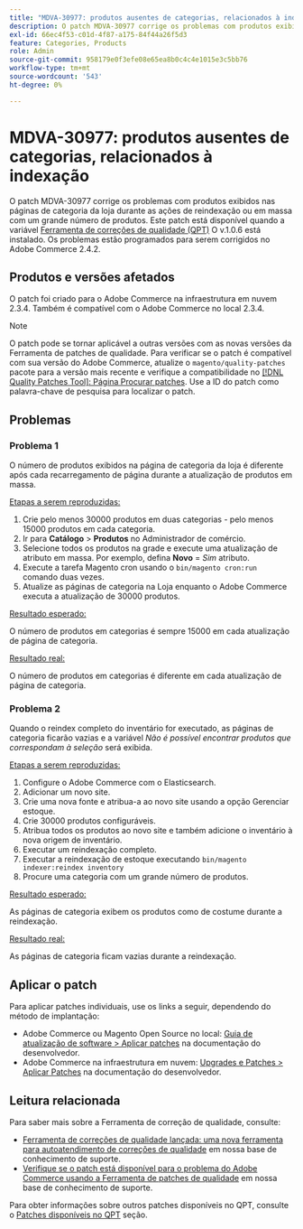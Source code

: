 ```yaml
---
title: "MDVA-30977: produtos ausentes de categorias, relacionados à indexação"
description: O patch MDVA-30977 corrige os problemas com produtos exibidos nas páginas de categoria da loja durante as ações de reindexação ou em massa com um grande número de produtos. Este patch está disponível quando a [Ferramenta de correções de qualidade (QPT)](/help/announcements/adobe-commerce-announcements/magento-quality-patches-released-new-tool-to-self-serve-quality-patches.md) v.1.0.6 está instalada. Os problemas estão programados para serem corrigidos no Adobe Commerce 2.4.2.
exl-id: 66ec4f53-c01d-4f87-a175-84f44a26f5d3
feature: Categories, Products
role: Admin
source-git-commit: 958179e0f3efe08e65ea8b0c4c4e1015e3c5bb76
workflow-type: tm+mt
source-wordcount: '543'
ht-degree: 0%

---
```


# MDVA-30977: produtos ausentes de categorias, relacionados à indexação

O patch MDVA-30977 corrige os problemas com produtos exibidos nas páginas de categoria da loja durante as ações de reindexação ou em massa com um grande número de produtos. Este patch está disponível quando a variável [Ferramenta de correções de qualidade (QPT)](/help/announcements/adobe-commerce-announcements/magento-quality-patches-released-new-tool-to-self-serve-quality-patches.md) O v.1.0.6 está instalado. Os problemas estão programados para serem corrigidos no Adobe Commerce 2.4.2.

## Produtos e versões afetados

O patch foi criado para o Adobe Commerce na infraestrutura em nuvem 2.3.4. Também é compatível com o Adobe Commerce no local 2.3.4.

>[!NOTE]
>
>O patch pode se tornar aplicável a outras versões com as novas versões da Ferramenta de patches de qualidade. Para verificar se o patch é compatível com sua versão do Adobe Commerce, atualize o `magento/quality-patches` pacote para a versão mais recente e verifique a compatibilidade no [[!DNL Quality Patches Tool]: Página Procurar patches](https://devdocs.magento.com/quality-patches/tool.html#patch-grid). Use a ID do patch como palavra-chave de pesquisa para localizar o patch.

## Problemas

### Problema 1

O número de produtos exibidos na página de categoria da loja é diferente após cada recarregamento de página durante a atualização de produtos em massa.

<u>Etapas a serem reproduzidas:</u>

1. Crie pelo menos 30000 produtos em duas categorias - pelo menos 15000 produtos em cada categoria.
1. Ir para **Catálogo** > **Produtos** no Administrador de comércio.
1. Selecione todos os produtos na grade e execute uma atualização de atributo em massa. Por exemplo, defina **Novo** = *Sim* atributo.
1. Execute a tarefa Magento cron usando o `bin/magento cron:run` comando duas vezes.
1. Atualize as páginas de categoria na Loja enquanto o Adobe Commerce executa a atualização de 30000 produtos.

<u>Resultado esperado:</u>

O número de produtos em categorias é sempre 15000 em cada atualização de página de categoria.

<u>Resultado real:</u>

O número de produtos em categorias é diferente em cada atualização de página de categoria.

### Problema 2

Quando o reindex completo do inventário for executado, as páginas de categoria ficarão vazias e a variável *Não é possível encontrar produtos que correspondam à seleção* será exibida.

<u>Etapas a serem reproduzidas:</u>

1. Configure o Adobe Commerce com o Elasticsearch.
1. Adicionar um novo site.
1. Crie uma nova fonte e atribua-a ao novo site usando a opção Gerenciar estoque.
1. Crie 30000 produtos configuráveis.
1. Atribua todos os produtos ao novo site e também adicione o inventário à nova origem de inventário.
1. Executar um reindexação completo.
1. Executar a reindexação de estoque executando `bin/magento indexer:reindex inventory`
1. Procure uma categoria com um grande número de produtos.

<u>Resultado esperado:</u>

As páginas de categoria exibem os produtos como de costume durante a reindexação.

<u>Resultado real:</u>

As páginas de categoria ficam vazias durante a reindexação.

## Aplicar o patch

Para aplicar patches individuais, use os links a seguir, dependendo do método de implantação:

* Adobe Commerce ou Magento Open Source no local: [Guia de atualização de software > Aplicar patches](https://devdocs.magento.com/guides/v2.4/comp-mgr/patching/mqp.html) na documentação do desenvolvedor.
* Adobe Commerce na infraestrutura em nuvem: [Upgrades e Patches > Aplicar Patches](https://devdocs.magento.com/cloud/project/project-patch.html) na documentação do desenvolvedor.

## Leitura relacionada

Para saber mais sobre a Ferramenta de correção de qualidade, consulte:

* [Ferramenta de correções de qualidade lançada: uma nova ferramenta para autoatendimento de correções de qualidade](/help/announcements/adobe-commerce-announcements/magento-quality-patches-released-new-tool-to-self-serve-quality-patches.md) em nossa base de conhecimento de suporte.
* [Verifique se o patch está disponível para o problema do Adobe Commerce usando a Ferramenta de patches de qualidade](/help/support-tools/patches-available-in-qpt-tool/check-patch-for-magento-issue-with-magento-quality-patches.md) em nossa base de conhecimento de suporte.

Para obter informações sobre outros patches disponíveis no QPT, consulte o [Patches disponíveis no QPT](https://support.magento.com/hc/en-us/sections/360010506631-Patches-available-in-MQP-tool-) seção.
